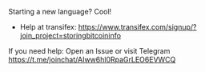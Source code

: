 Starting a new language? Cool!

 - Help at transifex: https://www.transifex.com/signup/?join_project=storingbitcoininfo

If you need help: Open an Issue or visit Telegram https://t.me/joinchat/AIww6hl0RpaGrLEO6EVWCQ
